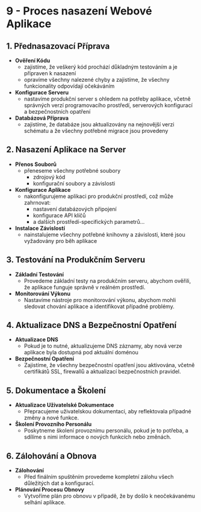 # 9 - Proces nasazení Webové Aplikace
## 1. Přednasazovací Příprava
- **Ověření Kódu**
	- zajistíme, že veškerý kód prochází důkladným testováním a je připraven k nasazení
	- opravíme všechny nalezené chyby a zajistíme, že všechny funkcionality odpovídají očekáváním
- **Konfigurace Serveru**
	- nastavíme produkční server s ohledem na potřeby aplikace, včetně správných verzí programovacího prostředí, serverových konfigurací a bezpečnostních opatření
- **Databázová Příprava**
	- zajistíme, že databáze jsou aktualizovány na nejnovější verzi schématu a že všechny potřebné migrace jsou provedeny
## 2. Nasazení Aplikace na Server
-  **Přenos Souborů**
	- přeneseme všechny potřebné soubory
		- zdrojový kód
		- konfigurační soubory a závislosti
-  **Konfigurace Aplikace**
	- nakonfigurujeme aplikaci pro produkční prostředí, což může zahrnovat:
		- nastavení databázových připojení
		- konfigurace API klíčů 
		- a dalších prostředí-specifických parametrů...
-  **Instalace Závislostí**
	- nainstalujeme všechny potřebné knihovny a závislosti, které jsou vyžadovány pro běh aplikace
## 3. Testování na Produkčním Serveru
-  **Základní Testování**
	- Provedeme základní testy na produkčním serveru, abychom ověřili, že aplikace funguje správně v reálném prostředí.
-  **Monitorování Výkonu**
	- Nastavíme nástroje pro monitorování výkonu, abychom mohli sledovat chování aplikace a identifikovat případné problémy.
## 4. Aktualizace DNS a Bezpečnostní Opatření
-  **Aktualizace DNS**
	- Pokud je to nutné, aktualizujeme DNS záznamy, aby nová verze aplikace byla dostupná pod aktuální doménou
-  **Bezpečnostní Opatření**
	- Zajistíme, že všechny bezpečnostní opatření jsou aktivována, včetně certifikátů SSL, firewallů a aktualizací bezpečnostních pravidel.
## 5. Dokumentace a Školení
-  **Aktualizace Uživatelské Dokumentace**
	 - Přepracujeme uživatelskou dokumentaci, aby reflektovala případné změny a nové funkce.
-  **Školení Provozního Personálu**
	 - Poskytneme školení provoznímu personálu, pokud je to potřeba, a sdílíme s nimi informace o nových funkcích nebo změnách.
## 6. Zálohování a Obnova
-  **Zálohování**
	- Před finálním spuštěním provedeme kompletní zálohu všech důležitých dat a konfigurací.
-  **Plánování Procesu Obnovy**
	 - Vytvoříme plán pro obnovu v případě, že by došlo k neočekávanému selhání aplikace.